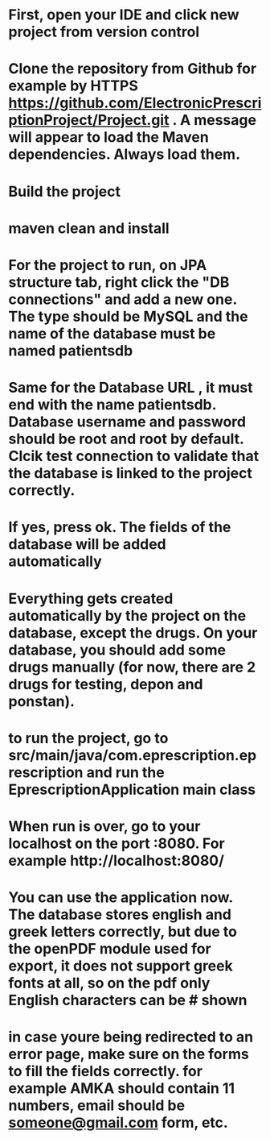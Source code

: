 # First, open your IDE and click new project from version control
# Clone the repository from Github for example by HTTPS https://github.com/ElectronicPrescriptionProject/Project.git . A message will appear to load the Maven dependencies. Always load them.
# Build the project
# maven clean and install
# For the project to run, on JPA structure tab, right click the "DB connections" and add a new one. The type should be MySQL and the name of the database must be named patientsdb
# Same for the Database URL , it must end with the name patientsdb. Database username and password should be root and root by default. Clcik test connection to validate that the database is linked to the project correctly.
# If yes, press ok. The fields of the database will be added automatically
# Everything gets created automatically by the project on the database, except the drugs. On your database, you should add some drugs manually (for now, there are 2 drugs for testing, depon and ponstan).
# to run the project, go to src/main/java/com.eprescription.eprescription and run the EprescriptionApplication main class
# When run is over, go to your localhost on the port :8080. For example http://localhost:8080/
# You can use the application now. The database stores english and greek letters correctly, but due to the openPDF module used for export, it does not support greek fonts at all, so on the pdf only English characters can be # shown
# in case youre being redirected to an error page, make sure on the forms to fill the fields correctly. for example AMKA should contain 11 numbers, email should be someone@gmail.com form, etc.